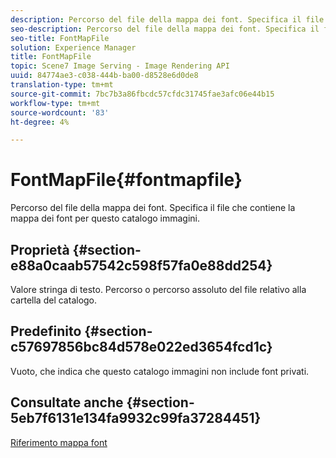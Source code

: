 ```yaml
---
description: Percorso del file della mappa dei font. Specifica il file che contiene la mappa dei font per questo catalogo immagini.
seo-description: Percorso del file della mappa dei font. Specifica il file che contiene la mappa dei font per questo catalogo immagini.
seo-title: FontMapFile
solution: Experience Manager
title: FontMapFile
topic: Scene7 Image Serving - Image Rendering API
uuid: 84774ae3-c038-444b-ba00-d8528e6d0de8
translation-type: tm+mt
source-git-commit: 7bc7b3a86fbcdc57cfdc31745fae3afc06e44b15
workflow-type: tm+mt
source-wordcount: '83'
ht-degree: 4%

---
```



# FontMapFile{#fontmapfile}

Percorso del file della mappa dei font. Specifica il file che contiene la mappa dei font per questo catalogo immagini.

## Proprietà {#section-e88a0caab57542c598f57fa0e88dd254}

Valore stringa di testo. Percorso o percorso assoluto del file relativo alla cartella del catalogo.

## Predefinito {#section-c57697856bc84d578e022ed3654fcd1c}

Vuoto, che indica che questo catalogo immagini non include font privati.

## Consultate anche {#section-5eb7f6131e134fa9932c99fa37284451}

[Riferimento mappa font](../../../../../is-api/image-catalog/image-serving-api-ref/c-image-catalog-reference/c-font-map-reference/c-font-map-reference.md#concept-f81f319d03c646c5a8ef87b3277dd37d)
